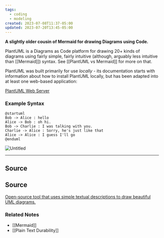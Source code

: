 ```yaml
---
tags:
  - coding
  - modeling
created: 2023-07-08T11:37-05:00
updated: 2023-07-20T13:45-05:00
---
```

**A slightly older cousin of Mermaid for drawing Diagrams using Code.**

PlantUML is a Diagrams as Code platform for drawing 20+ kinds of diagrams using fairly simple, fairly intuitive (although, arguably less intuitive than [[Mermaid]]) syntax. See [[PlantUML vs Mermaid]] for more on that.

PlantUML was built primarily for use *locally* - its documentation starts with information about how to install PlantUML locally, but has been adapted into at least one web-based application:

[PlantUML Web Server](http://www.plantuml.com/plantuml/uml/SyfFKj2rKt3CoKnELR1Io4ZDoSa70000)

### Example Syntax

```
@startuml
Bob -> Alice : hello
Alice -> Bob : oh hi.
Bob -> Charlie : I was talking with you.
Charlie -> Alice : Sorry, he's just like that
Alice -> Alice : I guess I'll go
@enduml
```

![Untitled](Untitled%2044.png)

---

## Source

## Source

[Open-source tool that uses simple textual descriptions to draw beautiful UML diagrams.](https://plantuml.com/)

### Related Notes
- [[Mermaid]] 
- [[Plain Text Durability]]